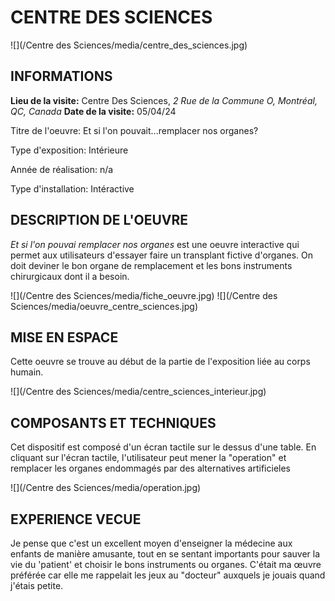 # CENTRE DES SCIENCES

![](/Centre des Sciences/media/centre_des_sciences.jpg)


## INFORMATIONS
**Lieu de la visite:** Centre Des Sciences, _2 Rue de la Commune O, Montréal, QC, Canada_
**Date de la visite:** 05/04/24

Titre de l'oeuvre: Et si l'on pouvait...remplacer nos organes?

Type d'exposition: Intérieure

Année de réalisation: n/a

Type d'installation: Intéractive


## DESCRIPTION DE L'OEUVRE

_Et si l'on pouvai remplacer nos organes_ est une oeuvre interactive qui permet aux utilisateurs d'essayer faire un transplant fictive d'organes. On doit deviner le bon organe de remplacement et les bons instruments chirurgicaux dont il a besoin.

![](/Centre des Sciences/media/fiche_oeuvre.jpg)
![](/Centre des Sciences/media/oeuvre_centre_sciences.jpg)


## MISE EN ESPACE

Cette oeuvre se trouve au début de la partie de l'exposition liée au corps humain.

![](/Centre des Sciences/media/centre_sciences_interieur.jpg)


## COMPOSANTS ET TECHNIQUES

Cet dispositif est composé d'un écran tactile sur le dessus d'une table. En cliquant sur l'écran tactile, l'utilisateur peut mener la "operation" et remplacer les organes endommagés par des alternatives artificieles

![](/Centre des Sciences/media/operation.jpg)


## EXPERIENCE VECUE
Je pense que c'est un excellent moyen d'enseigner la médecine aux enfants de manière amusante, tout en se sentant importants pour sauver la vie du 'patient' et choisir le bons instruments ou organes. 
C'était ma œuvre préférée car elle me rappelait les jeux au "docteur" auxquels je jouais quand j'étais petite. 
